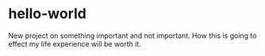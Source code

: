 # hello-world
New project on something important and not important.
How this is going to effect my life experience will be worth it.
